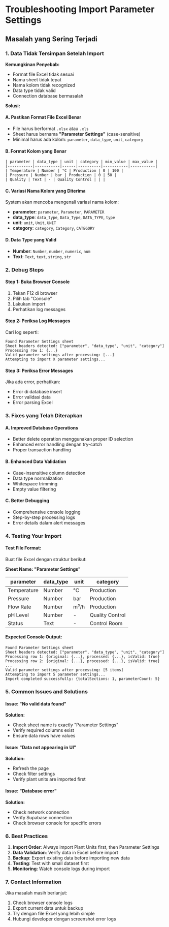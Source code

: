 # Troubleshooting Import Parameter Settings

## Masalah yang Sering Terjadi

### 1. Data Tidak Tersimpan Setelah Import

**Kemungkinan Penyebab:**

- Format file Excel tidak sesuai
- Nama sheet tidak tepat
- Nama kolom tidak recognized
- Data type tidak valid
- Connection database bermasalah

**Solusi:**

#### A. Pastikan Format File Excel Benar

- File harus berformat `.xlsx` atau `.xls`
- Sheet harus bernama **"Parameter Settings"** (case-sensitive)
- Minimal harus ada kolom: `parameter`, `data_type`, `unit`, `category`

#### B. Format Kolom yang Benar

```
| parameter | data_type | unit | category | min_value | max_value |
|-----------|-----------|------|----------|-----------|-----------|
| Temperature | Number | °C | Production | 0 | 100 |
| Pressure | Number | bar | Production | 0 | 50 |
| Quality | Text | - | Quality Control | | |
```

#### C. Variasi Nama Kolom yang Diterima

System akan mencoba mengenali variasi nama kolom:

- **parameter**: `parameter`, `Parameter`, `PARAMETER`
- **data_type**: `data_type`, `Data_Type`, `DATA_TYPE`, `type`
- **unit**: `unit`, `Unit`, `UNIT`
- **category**: `category`, `Category`, `CATEGORY`

#### D. Data Type yang Valid

- **Number**: `Number`, `number`, `numeric`, `num`
- **Text**: `Text`, `text`, `string`, `str`

### 2. Debug Steps

#### Step 1: Buka Browser Console

1. Tekan F12 di browser
2. Pilih tab "Console"
3. Lakukan import
4. Perhatikan log messages

#### Step 2: Periksa Log Messages

Cari log seperti:

```
Found Parameter Settings sheet
Sheet headers detected: ["parameter", "data_type", "unit", "category"]
Processing row 1: {...}
Valid parameter settings after processing: [...]
Attempting to import X parameter settings...
```

#### Step 3: Periksa Error Messages

Jika ada error, perhatikan:

- Error di database insert
- Error validasi data
- Error parsing Excel

### 3. Fixes yang Telah Diterapkan

#### A. Improved Database Operations

- Better delete operation menggunakan proper ID selection
- Enhanced error handling dengan try-catch
- Proper transaction handling

#### B. Enhanced Data Validation

- Case-insensitive column detection
- Data type normalization
- Whitespace trimming
- Empty value filtering

#### C. Better Debugging

- Comprehensive console logging
- Step-by-step processing logs
- Error details dalam alert messages

### 4. Testing Your Import

#### Test File Format:

Buat file Excel dengan struktur berikut:

**Sheet Name: "Parameter Settings"**

| parameter   | data_type | unit | category        |
| ----------- | --------- | ---- | --------------- |
| Temperature | Number    | °C   | Production      |
| Pressure    | Number    | bar  | Production      |
| Flow Rate   | Number    | m³/h | Production      |
| pH Level    | Number    | -    | Quality Control |
| Status      | Text      | -    | Control Room    |

#### Expected Console Output:

```
Found Parameter Settings sheet
Sheet headers detected: ["parameter", "data_type", "unit", "category"]
Processing row 1: {original: {...}, processed: {...}, isValid: true}
Processing row 2: {original: {...}, processed: {...}, isValid: true}
...
Valid parameter settings after processing: [5 items]
Attempting to import 5 parameter settings...
Import completed successfully: {totalSections: 1, parameterCount: 5}
```

### 5. Common Issues and Solutions

#### Issue: "No valid data found"

**Solution:**

- Check sheet name is exactly "Parameter Settings"
- Verify required columns exist
- Ensure data rows have values

#### Issue: "Data not appearing in UI"

**Solution:**

- Refresh the page
- Check filter settings
- Verify plant units are imported first

#### Issue: "Database error"

**Solution:**

- Check network connection
- Verify Supabase connection
- Check browser console for specific errors

### 6. Best Practices

1. **Import Order**: Always import Plant Units first, then Parameter Settings
2. **Data Validation**: Verify data in Excel before import
3. **Backup**: Export existing data before importing new data
4. **Testing**: Test with small dataset first
5. **Monitoring**: Watch console logs during import

### 7. Contact Information

Jika masalah masih berlanjut:

1. Check browser console logs
2. Export current data untuk backup
3. Try dengan file Excel yang lebih simple
4. Hubungi developer dengan screenshot error logs
